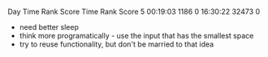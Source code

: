 Day       Time  Rank  Score       Time   Rank  Score
  5   00:19:03  1186      0   16:30:22  32473      0

- need better sleep
- think more programatically - use the input that has the smallest space
- try to reuse functionality, but don't be married to that idea
